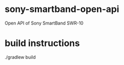 # sony-smartband-open-api
Open API of Sony SmartBand SWR-10

# build instructions

  ./gradlew build

